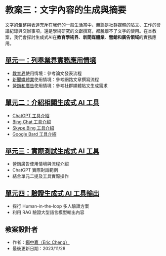 # 教案三：文字內容的生成與摘要
文字的彙整與表達充斥在我們的一般生活當中，無論是社群媒體的貼文、工作的會議紀錄與交辦事項，還是學術研究的文獻撰寫，都脫離不了文字的使用。在本教案，我們會探討生成式AI在**教育學術界**、**新聞媒體業**、**營銷和廣告領域**的實務應用。

## [單元一：列舉業界實務應用情境](https://github.com/AI-FREE-Team/Generative-AI-Industrial-Case-Study/tree/main/%E6%95%99%E6%A1%883%EF%BC%9A%E6%96%87%E5%AD%97%E5%85%A7%E5%AE%B9%E7%9A%84%E7%94%9F%E6%88%90%E8%88%87%E6%91%98%E8%A6%81/%E5%96%AE%E5%85%831%EF%BC%9A%E5%88%97%E8%88%89%E6%A5%AD%E7%95%8C%E5%AF%A6%E5%8B%99%E6%87%89%E7%94%A8%E6%83%85%E5%A2%83)
* [教育界](https://zh.wikipedia.org/zh-tw/%E6%95%99%E8%82%B2)使用情境：參考論文發表流程
* [新聞媒體業](https://zh.wikipedia.org/zh-tw/%E6%96%B0%E8%81%9E%E5%AA%92%E9%AB%94)使用情境：參考網路文章撰寫流程
* [營銷和廣告](https://zh.wikipedia.org/zh-tw/%E5%BB%A3%E5%91%8A)使用情境：參考社群媒體貼文生成需求

## [單元二：介紹相關生成式 AI 工具](https://github.com/AI-FREE-Team/Generative-AI-Industrial-Case-Study/tree/main/%E6%95%99%E6%A1%883%EF%BC%9A%E6%96%87%E5%AD%97%E5%85%A7%E5%AE%B9%E7%9A%84%E7%94%9F%E6%88%90%E8%88%87%E6%91%98%E8%A6%81/%E5%96%AE%E5%85%832%EF%BC%9A%E4%BB%8B%E7%B4%B9%E7%9B%B8%E9%97%9C%E7%94%9F%E6%88%90%E5%BC%8F%20AI%20%E5%B7%A5%E5%85%B7)
* [ChatGPT 工具介紹](https://chat.openai.com/)
* [Bing Chat 工具介紹](https://www.microsoft.com/en-us/edge/features/bing-chat?form=MT00D8)
* [Skype Bing 工具介紹](https://www.skype.com/en/blogs/2023-02-bing-bot-in-skype/)
* [Google Bard 工具介紹](https://bard.google.com/chat?hl=zh-TW)

## [單元三：實際測試生成式 AI 工具](https://github.com/AI-FREE-Team/Generative-AI-Industrial-Case-Study/tree/main/%E6%95%99%E6%A1%883%EF%BC%9A%E6%96%87%E5%AD%97%E5%85%A7%E5%AE%B9%E7%9A%84%E7%94%9F%E6%88%90%E8%88%87%E6%91%98%E8%A6%81/%E5%96%AE%E5%85%833%EF%BC%9A%E5%AF%A6%E9%9A%9B%E6%B8%AC%E8%A9%A6%E7%94%9F%E6%88%90%E5%BC%8F%20AI%20%E5%B7%A5%E5%85%B7)
* 營銷廣告使用情境與流程介紹
* ChatGPT 實際對話範例
* 結合單元二提及工具實際操作

## [單元四：驗證生成式 AI 工具輸出](https://github.com/AI-FREE-Team/Generative-AI-Industrial-Case-Study/tree/main/%E6%95%99%E6%A1%883%EF%BC%9A%E6%96%87%E5%AD%97%E5%85%A7%E5%AE%B9%E7%9A%84%E7%94%9F%E6%88%90%E8%88%87%E6%91%98%E8%A6%81/%E5%96%AE%E5%85%834%EF%BC%9A%E9%A9%97%E8%AD%89%E7%94%9F%E6%88%90%E5%BC%8F%20AI%20%E5%B7%A5%E5%85%B7%E8%BC%B8%E5%87%BA)
* 採行 Human-in-the-loop 多人驗證方案
* 利用 RAG 驗證大型語言模型輸出內容

## 教案設計者
 - 作者：[鄭中嘉（Eric Cheng）](https://www.linkedin.com/in/eric-cheng-ai-free-team/)
 - 最後更新日期：2023/11/28